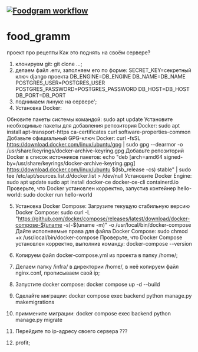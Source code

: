 [![Foodgram workflow](https://github.com/solydus/foodrammm/actions/workflows/foodgram_workflow.yml/badge.svg)](https://github.com/solydus/foodrammm/actions/workflows/foodgram_workflow.yml)
---

# food_gramm
проект про рецепты
Как это поднять на своём сервере?

1. клонируем git: git clone ...;
2. делаем файл .env, заполняем его по форме:
  SECRET_KEY=секретный ключ django проекта
  DB_ENGINE=DB_ENGINE
  DB_NAME=DB_NAME
  POSTGRES_USER=POSTGRES_USER
  POSTGRES_PASSWORD=POSTGRES_PASSWORD
  DB_HOST=DB_HOST
  DB_PORT=DB_PORT
3. поднимаем линукс на сервере';
4. Установка Docker:

Обновите пакеты системы командой:
  sudo apt update
Установите необходимые пакеты для добавления репозитория Docker:
  sudo apt install apt-transport-https ca-certificates curl software-properties-common
Добавьте официальный GPG-ключ Docker:
  curl -fsSL https://download.docker.com/linux/ubuntu/gpg | sudo gpg --dearmor -o /usr/share/keyrings/docker-archive-keyring.gpg
Добавьте репозиторий Docker в список источников пакетов:
  echo "deb [arch=amd64 signed-by=/usr/share/keyrings/docker-archive-keyring.gpg] https://download.docker.com/linux/ubuntu $(lsb_release -cs) stable" | sudo tee /etc/apt/sources.list.d/docker.list > /dev/null
Установите Docker Engine:
  sudo apt update
  sudo apt install docker-ce docker-ce-cli containerd.io
Проверьте, что Docker установлен корректно, запустив контейнер hello-world:
  sudo docker run hello-world

  5. Установка Docker Compose:
Загрузите текущую стабильную версию Docker Compose:
  sudo curl -L "https://github.com/docker/compose/releases/latest/download/docker-compose-$(uname -s)-$(uname -m)" -o /usr/local/bin/docker-compose
Дайте исполняемые права для файла Docker Compose:
  sudo chmod +x /usr/local/bin/docker-compose
Проверьте, что Docker Compose установлен корректно, выполнив команду:
  docker-compose --version

6. Копируем файл docker-compose.yml из проекта в папку /home/;
7. Делаем папку /infra/ в директории /home/, в неё копируем файл nginx.conf, прописываем свой ip;
8. Запустите docker compose:
  docker compose up -d --build
9. Сделайте миграции:
  docker compose exec backend python manage.py makemigrations
10. приммените миграции:
  docker compose exec backend python manage.py migrate
11. Перейдите по ip-адресу своего сервера
???
12. profit;
